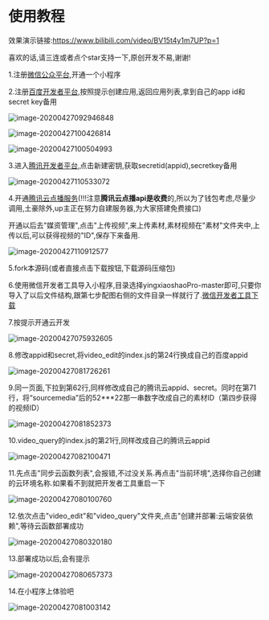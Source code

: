 # 使用教程

效果演示链接:https://www.bilibili.com/video/BV15t4y1m7UP?p=1

喜欢的话,请三连或者点个star支持一下,原创开发不易,谢谢!

1.注册[微信公众平台](https://mp.weixin.qq.com/),开通一个小程序

2.注册[百度开发者平台](https://console.bce.baidu.com/ai/#/ai/speech/overview/index),按照提示创建应用,返回应用列表,拿到自己的app id和secret key备用

![image-20200427092946848](images/image-20200427092946848.png)

![image-20200427100426814](images/image-20200427100426814.png)

![image-20200427100504993](images/image-20200427100504993.png)

3.进入[腾讯开发者平台](https://console.cloud.tencent.com/cam/capi),点击新建密钥,获取secretid(appid),secretkey备用

![image-20200427110533072](images/image-20200427110533072.png)

4.开通[腾讯云点播服务](https://console.cloud.tencent.com/vod/media)(!!!注意**腾讯云点播api是收费**的,所以为了钱包考虑,尽量少调用,土豪除外,up主正在努力自建服务器,为大家搭建免费接口)

开通以后去"媒资管理",点击"上传视频",来上传素材,素材视频在"素材"文件夹中,上传以后,可以获得视频的"ID",保存下来备用.

![image-20200427110912577](images/image-20200427110912577.png)

5.fork本源码(或者直接点击下载按钮,下载源码压缩包)

6.使用微信开发者工具导入小程序,目录选择yingxiaoshaoPro-master即可,只要你导入了以后文件结构,跟第七步配图右侧的文件目录一样就行了.[微信开发者工具下载](https://developers.weixin.qq.com/miniprogram/dev/devtools/stable.html)

7.按提示开通云开发

![image-20200427075932605](images/image-20200427075932605.png)

8.修改appid和secret,将video_edit的index.js的第24行换成自己的百度appid

![image-20200427081726261](images/image-20200427081726261.png)

9.同一页面,下拉到第62行,同样修改成自己的腾讯云appid、secret。同时在第71行，将“sourcemedia”后的52***22那一串数字改成自己的素材ID（第四步获得的视频ID）

![image-20200427081852373](images/image-20200427081852373.png)

10.video_query的index.js的第21行,同样改成自己的腾讯云appid

![image-20200427082100471](images/image-20200427082100471.png)

11.先点击"同步云函数列表",会报错,不过没关系.再点击"当前环境",选择你自己创建的云环境名称.如果看不到就把开发者工具重启一下

![image-20200427080100760](images/image-20200427080100760.png)

12.依次点击"video_edit"和"video_query"文件夹,点击"创建并部署:云端安装依赖",等待云函数部署成功

![image-20200427080320180](images/image-20200427080320180.png)

13.部署成功以后,会有提示

![image-20200427080657373](images/image-20200427080657373.png)

14.在小程序上体验吧

![image-20200427081003142](images/image-20200427081003142.png)